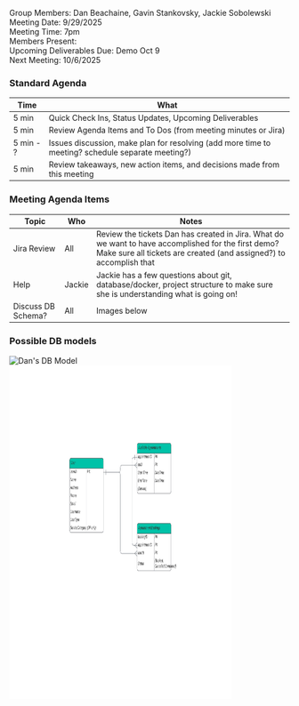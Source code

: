 Group Members: Dan Beachaine, Gavin Stankovsky, Jackie Sobolewski  
Meeting Date:  9/29/2025  
Meeting Time:  7pm  
Members Present:  
Upcoming Deliverables Due: Demo Oct 9    
Next Meeting:  10/6/2025  

### Standard Agenda
| Time | What | 
|---|---|
| 5 min | Quick Check Ins, Status Updates, Upcoming Deliverables |
| 5 min | Review Agenda Items and To Dos (from meeting minutes or Jira) |
| 5 min - ? | Issues discussion, make plan for resolving (add more time to meeting? schedule separate meeting?) |
| 5 min | Review takeaways, new action items, and decisions made from this meeting | 

### Meeting Agenda Items
| Topic | Who | Notes | 
|---|---|---|
| Jira Review | All | Review the tickets Dan has created in Jira. What do we want to have accomplished for the first demo? Make sure all tickets are created (and assigned?) to accomplish that | 
| Help | Jackie | Jackie has a few questions about git, database/docker, project structure to make sure she is understanding what is going on! |
| Discuss DB Schema? | All | Images below |

### Possible DB models
<img src="https://github.com/beauchdj/Project/blob/f3b130fe5ad62616660276685b4e70a40361d089/MeetingMinutes/Images/Er-ptoject.drawio" alt="Dan's DB Model" width="400" height="600">
<img src="https://github.com/beauchdj/Project/blob/f0b7c0ac85b6a1169380801d19f966bf88fbd119/MeetingMinutes/Images/apptbookingdb.pdf" alt="Jackie's DB Model" width="400" height="600">
